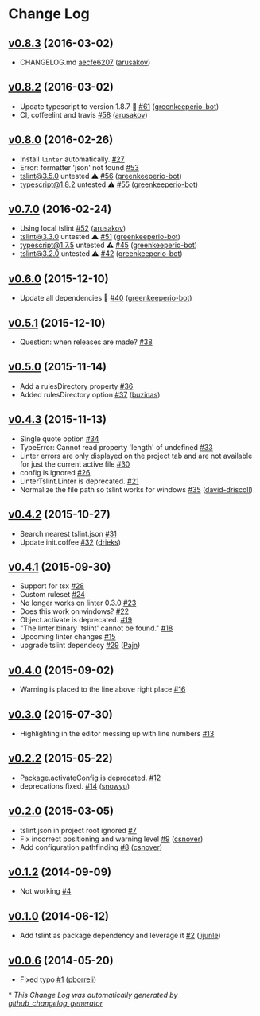 # Change Log

## [v0.8.3](https://github.com/AtomLinter/linter-tslint/tree/v0.8.3) (2016-03-02)

- CHANGELOG.md [aecfe6207](https://github.com/AtomLinter/linter-tslint/commit/aecfe6207672d83ecdea3008c79034cc207bc3ea) ([arusakov](https://github.com/arusakov))

## [v0.8.2](https://github.com/AtomLinter/linter-tslint/tree/v0.8.2) (2016-03-02)

- Update typescript to version 1.8.7 🚀 [\#61](https://github.com/AtomLinter/linter-tslint/pull/61) ([greenkeeperio-bot](https://github.com/greenkeeperio-bot))
- CI, coffeelint and travis [\#58](https://github.com/AtomLinter/linter-tslint/pull/58) ([arusakov](https://github.com/arusakov))

## [v0.8.0](https://github.com/AtomLinter/linter-tslint/tree/v0.8.0) (2016-02-26)

- Install `linter` automatically. [\#27](https://github.com/AtomLinter/linter-tslint/issues/27)
- Error: formatter 'json' not found [\#53](https://github.com/AtomLinter/linter-tslint/issues/53)
- tslint@3.5.0 untested ⚠️ [\#56](https://github.com/AtomLinter/linter-tslint/pull/56) ([greenkeeperio-bot](https://github.com/greenkeeperio-bot))
- typescript@1.8.2 untested ⚠️ [\#55](https://github.com/AtomLinter/linter-tslint/pull/55) ([greenkeeperio-bot](https://github.com/greenkeeperio-bot))

## [v0.7.0](https://github.com/AtomLinter/linter-tslint/tree/v0.7.0) (2016-02-24)

- Using local tslint [\#52](https://github.com/AtomLinter/linter-tslint/pull/52) ([arusakov](https://github.com/arusakov))
- tslint@3.3.0 untested ⚠️ [\#51](https://github.com/AtomLinter/linter-tslint/pull/51) ([greenkeeperio-bot](https://github.com/greenkeeperio-bot))
- typescript@1.7.5 untested ⚠️ [\#45](https://github.com/AtomLinter/linter-tslint/pull/45) ([greenkeeperio-bot](https://github.com/greenkeeperio-bot))
- tslint@3.2.0 untested ⚠️ [\#42](https://github.com/AtomLinter/linter-tslint/pull/42) ([greenkeeperio-bot](https://github.com/greenkeeperio-bot))

## [v0.6.0](https://github.com/AtomLinter/linter-tslint/tree/v0.6.0) (2015-12-10)

- Update all dependencies 🌴 [\#40](https://github.com/AtomLinter/linter-tslint/pull/40) ([greenkeeperio-bot](https://github.com/greenkeeperio-bot))

## [v0.5.1](https://github.com/AtomLinter/linter-tslint/tree/v0.5.1) (2015-12-10)

- Question: when releases are made? [\#38](https://github.com/AtomLinter/linter-tslint/issues/38)

## [v0.5.0](https://github.com/AtomLinter/linter-tslint/tree/v0.5.0) (2015-11-14)

- Add a rulesDirectory property [\#36](https://github.com/AtomLinter/linter-tslint/issues/36)
- Added rulesDirectory option [\#37](https://github.com/AtomLinter/linter-tslint/pull/37) ([buzinas](https://github.com/buzinas))

## [v0.4.3](https://github.com/AtomLinter/linter-tslint/tree/v0.4.3) (2015-11-13)

- Single quote option [\#34](https://github.com/AtomLinter/linter-tslint/issues/34)
- TypeError: Cannot read property 'length' of undefined [\#33](https://github.com/AtomLinter/linter-tslint/issues/33)
- Linter errors are only displayed on the project tab and are not available for just the current active file [\#30](https://github.com/AtomLinter/linter-tslint/issues/30)
- config is ignored [\#26](https://github.com/AtomLinter/linter-tslint/issues/26)
- LinterTslint.Linter is deprecated. [\#21](https://github.com/AtomLinter/linter-tslint/issues/21)
- Normalize the file path so tslint works for windows [\#35](https://github.com/AtomLinter/linter-tslint/pull/35) ([david-driscoll](https://github.com/david-driscoll))

## [v0.4.2](https://github.com/AtomLinter/linter-tslint/tree/v0.4.2) (2015-10-27)

- Search nearest tslint.json [\#31](https://github.com/AtomLinter/linter-tslint/issues/31)
- Update init.coffee [\#32](https://github.com/AtomLinter/linter-tslint/pull/32) ([drieks](https://github.com/drieks))

## [v0.4.1](https://github.com/AtomLinter/linter-tslint/tree/v0.4.1) (2015-09-30)

- Support for tsx [\#28](https://github.com/AtomLinter/linter-tslint/issues/28)
- Custom ruleset [\#24](https://github.com/AtomLinter/linter-tslint/issues/24)
- No longer works on linter 0.3.0 [\#23](https://github.com/AtomLinter/linter-tslint/issues/23)
- Does this work on windows? [\#22](https://github.com/AtomLinter/linter-tslint/issues/22)
- Object.activate is deprecated. [\#19](https://github.com/AtomLinter/linter-tslint/issues/19)
- "The linter binary 'tslint' cannot be found." [\#18](https://github.com/AtomLinter/linter-tslint/issues/18)
- Upcoming linter changes [\#15](https://github.com/AtomLinter/linter-tslint/issues/15)
- upgrade tslint dependecy [\#29](https://github.com/AtomLinter/linter-tslint/pull/29) ([Pajn](https://github.com/Pajn))

## [v0.4.0](https://github.com/AtomLinter/linter-tslint/tree/v0.4.0) (2015-09-02)

- Warning is placed to the line above right place [\#16](https://github.com/AtomLinter/linter-tslint/issues/16)

## [v0.3.0](https://github.com/AtomLinter/linter-tslint/tree/v0.3.0) (2015-07-30)

- Highlighting in the editor messing up with line numbers [\#13](https://github.com/AtomLinter/linter-tslint/issues/13)

## [v0.2.2](https://github.com/AtomLinter/linter-tslint/tree/v0.2.2) (2015-05-22)

- Package.activateConfig is deprecated. [\#12](https://github.com/AtomLinter/linter-tslint/issues/12)
- deprecations fixed. [\#14](https://github.com/AtomLinter/linter-tslint/pull/14) ([snowyu](https://github.com/snowyu))

## [v0.2.0](https://github.com/AtomLinter/linter-tslint/tree/v0.2.0) (2015-03-05)

- tslint.json in project root ignored [\#7](https://github.com/AtomLinter/linter-tslint/issues/7)
- Fix incorrect positioning and warning level [\#9](https://github.com/AtomLinter/linter-tslint/pull/9) ([csnover](https://github.com/csnover))
- Add configuration pathfinding [\#8](https://github.com/AtomLinter/linter-tslint/pull/8) ([csnover](https://github.com/csnover))

## [v0.1.2](https://github.com/AtomLinter/linter-tslint/tree/v0.1.2) (2014-09-09)

- Not working [\#4](https://github.com/AtomLinter/linter-tslint/issues/4)

## [v0.1.0](https://github.com/AtomLinter/linter-tslint/tree/v0.1.0) (2014-06-12)

- Add tslint as package dependency and leverage it [\#2](https://github.com/AtomLinter/linter-tslint/pull/2) ([lijunle](https://github.com/lijunle))

## [v0.0.6](https://github.com/AtomLinter/linter-tslint/tree/v0.0.6) (2014-05-20)

- Fixed typo [\#1](https://github.com/AtomLinter/linter-tslint/pull/1) ([pborreli](https://github.com/pborreli))

\* *This Change Log was automatically generated by [github_changelog_generator](https://github.com/skywinder/Github-Changelog-Generator)*
